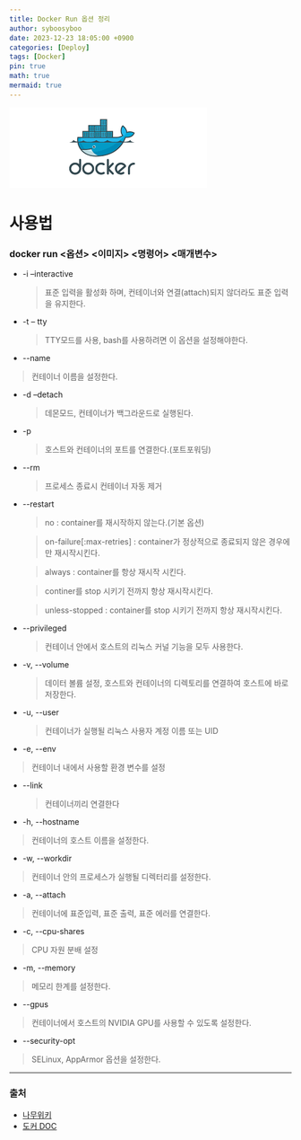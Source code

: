 ```yaml
---
title: Docker Run 옵션 정리
author: syboosyboo
date: 2023-12-23 18:05:00 +0900
categories: [Deploy]
tags: [Docker]
pin: true
math: true
mermaid: true
---
```


![도커 이미지](../assets/img/docker/docker.png)

# 사용법

### docker run <옵션> <이미지> <명령어> <매개변수>
- -i –interactive
  > 표준 입력을 활성화 하며, 컨테이너와 연결(attach)되지 않더라도 표준 입력을 유지한다.
- -t – tty
  > TTY모드를 사용, bash를 사용하려면 이 옵션을 설정해야한다.
-  --name
  > 컨테이너 이름을 설정한다.
- -d –detach
  > 데몬모드, 컨테이너가 백그라운드로 실행된다.
- -p
  > 호스트와 컨테이너의 포트를 연결한다.(포트포워딩)
- --rm
  > 프로세스 종료시 컨테이너 자동 제거
- --restart
  > no : container를 재시작하지 않는다.(기본 옵션)

  > on-failure[:max-retries] : container가 정상적으로 종료되지 않은 경우에만 재시작시킨다.

  > always : container를 항상 재시작 시킨다.

  > continer를 stop 시키기 전까지 항상 재시작시킨다.

  > unless-stopped : container를 stop 시키기 전까지 항상 재시작시킨다.

- --privileged
  > 컨테이너 안에서 호스트의 리눅스 커널 기능을 모두 사용한다.
- -v, --volume
  > 데이터 볼륨 설정, 호스트와 컨테이너의 디렉토리를 연결하여 호스트에 바로 저장한다. 
- -u, --user
  > 컨테이너가 실행될 리눅스 사용자 계정 이름 또는 UID
-  -e, --env
  > 컨테이너 내에서 사용할 환경 변수를 설정
- --link
  > 컨테이너끼리 연결한다
-  -h, --hostname
  > 컨테이너의 호스트 이름을 설정한다.
-  -w, --workdir
  > 컨테이너 안의 프로세스가 실행될 디렉터리를 설정한다.
-  -a, --attach
  > 컨테이너에 표준입력, 표준 출력, 표준 에러를 연결한다.
-  -c, --cpu-shares
  > CPU 자원 분배 설정
-  -m, --memory
  > 메모리 한계를 설정한다.
-  --gpus
  > 컨테이너에서 호스트의 NVIDIA GPU를 사용할 수 있도록 설정한다.
-  --security-opt
  > SELinux, AppArmor 옵션을 설정한다.

---
### 출처
- [나무위키](https://namu.wiki/)
- [도커 DOC](https://docs.docker.com/engine/reference/run/)
